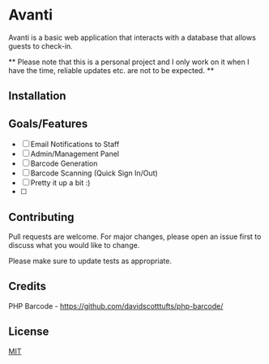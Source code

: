 # Avanti

Avanti is a basic web application that interacts with a database that allows guests to check-in.

** Please note that this is a personal project and I only work on it when I have the time, reliable updates etc. are not to be expected. **
## Installation

## Goals/Features
- [ ] Email Notifications to Staff
- [ ] Admin/Management Panel
- [ ] Barcode Generation
- [ ] Barcode Scanning (Quick Sign In/Out)
- [ ] Pretty it up a bit :)
- [ ]


## Contributing
Pull requests are welcome. For major changes, please open an issue first to discuss what you would like to change.

Please make sure to update tests as appropriate.

## Credits
PHP Barcode - https://github.com/davidscotttufts/php-barcode/

## License
[MIT](https://choosealicense.com/licenses/mit/)
